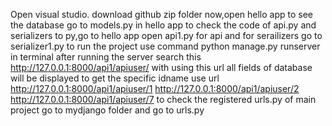 Open visual studio.
download github zip folder
now,open hello app
to see the database go to models.py in hello app
to check the code of api.py and serializers to py,go to hello app
open api1.py for api and for serailizers go to serializer1.py
to run the project
use command
python manage.py runserver in terminal 
after running the server search this http://127.0.0.1:8000/api1/apiuser/
with using this url all fields of database will be displayed
to get the specific idname use url http://127.0.0.1:8000/api1/apiuser/1
http://127.0.0.1:8000/api1/apiuser/2
http://127.0.0.1:8000/api1/apiuser/7
to check the registered urls.py of main project go to mydjango folder and go to urls.py 
